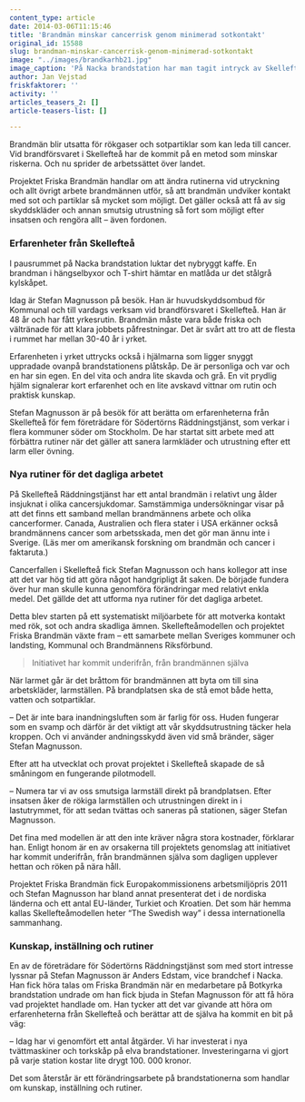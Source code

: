 ```yaml
---
content_type: article
date: 2014-03-06T11:15:46
title: 'Brandmän minskar cancerrisk genom minimerad sotkontakt'
original_id: 15588
slug: brandman-minskar-cancerrisk-genom-minimerad-sotkontakt
image: "../images/brandkarhb21.jpg"
image_caption: 'På Nacka brandstation har man tagit intryck av Skellefteåmodellen och ser till att så fort som möjligt få de smutsiga larmställen till tvättmaskinen i saneringsrummet.'
author: Jan Vejstad
friskfaktorer: ''
activity: ''
articles_teasers_2: []
article-teasers-list: []

---
```


Brandmän blir utsatta för rökgaser och sotpartiklar som kan leda till cancer. Vid brandförsvaret i Skellefteå har de kommit på en metod som minskar riskerna. Och nu sprider de arbetssättet över landet.

Projektet Friska Brandmän handlar om att ändra rutinerna vid utryckning och allt övrigt arbete brandmännen utför, så att brandmän undviker kontakt med sot och partiklar så mycket som möjligt. Det gäller också att få av sig skyddskläder och annan smutsig utrustning så fort som möjligt efter insatsen och rengöra allt – även fordonen.

### Erfarenheter från Skellefteå

I pausrummet på Nacka brandstation luktar det nybryggt kaffe. En brandman i hängselbyxor och T-shirt hämtar en matlåda ur det stålgrå kylskåpet.

Idag är Stefan Magnusson på besök. Han är huvudskyddsombud för Kommunal och till vardags verksam vid brandförsvaret i Skellefteå. Han är 48 år och har fått yrkesrutin. Brandmän måste vara både friska och vältränade för att klara jobbets påfrestningar. Det är svårt att tro att de flesta i rummet har mellan 30-40 år i yrket.

Erfarenheten i yrket uttrycks också i hjälmarna som ligger snyggt uppradade ovanpå brandstationens plåtskåp. De är personliga och var och en har sin egen. En del vita och andra lite skavda och grå. En vit prydlig hjälm signalerar kort erfarenhet och en lite avskavd vittnar om rutin och praktisk kunskap.

Stefan Magnusson är på besök för att berätta om erfarenheterna från Skellefteå för fem företrädare för Södertörns Räddningstjänst, som verkar i flera kommuner söder om Stockholm. De har startat sitt arbete med att förbättra rutiner när det gäller att sanera larmkläder och utrustning efter ett larm eller övning.

### Nya rutiner för det dagliga arbetet

På Skellefteå Räddningstjänst har ett antal brandmän i relativt ung ålder insjuknat i olika cancersjukdomar. Samstämmiga undersökningar visar på att det finns ett samband mellan brandmännens arbete och olika cancerformer. Canada, Australien och flera stater i USA erkänner också brandmännens cancer som arbetsskada, men det gör man ännu inte i Sverige. (Läs mer om amerikansk forskning om brandmän och cancer i faktaruta.)

Cancerfallen i Skellefteå fick Stefan Magnusson och hans kollegor att inse att det var hög tid att göra något handgripligt åt saken. De började fundera över hur man skulle kunna genomföra förändringar med relativt enkla medel. Det gällde det att utforma nya rutiner för det dagliga arbetet.

Detta blev starten på ett systematiskt miljöarbete för att motverka kontakt med rök, sot och andra skadliga ämnen. Skellefteåmodellen och projektet Friska Brandmän växte fram – ett samarbete mellan Sveriges kommuner och landsting, Kommunal och Brandmännens Riksförbund.

> Initiativet har kommit underifrån, från brandmännen själva

När larmet går är det bråttom för brandmännen att byta om till sina arbetskläder, larmställen. På brandplatsen ska de stå emot både hetta, vatten och sotpartiklar.

– Det är inte bara inandningsluften som är farlig för oss. Huden fungerar som en svamp och därför är det viktigt att vår skyddsutrustning täcker hela kroppen. Och vi använder andningsskydd även vid små bränder, säger Stefan Magnusson.

Efter att ha utvecklat och provat projektet i Skellefteå skapade de så småningom en fungerande pilotmodell.

– Numera tar vi av oss smutsiga larmställ direkt på brandplatsen. Efter insatsen åker de rökiga larmställen och utrustningen direkt in i lastutrymmet, för att sedan tvättas och saneras på stationen, säger Stefan Magnusson.

Det fina med modellen är att den inte kräver några stora kostnader, förklarar han. Enligt honom är en av orsakerna till projektets genomslag att initiativet har kommit underifrån, från brandmännen själva som dagligen upplever hettan och röken på nära håll.

Projektet Friska Brandmän fick Europakommissionens arbetsmiljöpris 2011 och Stefan Magnusson har bland annat presenterat det i de nordiska länderna och ett antal EU-länder, Turkiet och Kroatien. Det som här hemma kallas Skellefteåmodellen heter “The Swedish way” i dessa internationella sammanhang.

### Kunskap, inställning och rutiner

En av de företrädare för Södertörns Räddningstjänst som med stort intresse lyssnar på Stefan Magnusson är Anders Edstam, vice brandchef i Nacka. Han fick höra talas om Friska Brandmän när en medarbetare på Botkyrka brandstation undrade om han fick bjuda in Stefan Magnusson för att få höra vad projektet handlade om. Han tycker att det var givande att höra om erfarenheterna från Skellefteå och berättar att de själva ha kommit en bit på väg:

– Idag har vi genomfört ett antal åtgärder. Vi har investerat i nya tvättmaskiner och torkskåp på elva brandstationer. Investeringarna vi gjort på varje station kostar lite drygt 100. 000 kronor.

Det som återstår är ett förändringsarbete på brandstationerna som handlar om kunskap, inställning och rutiner.

